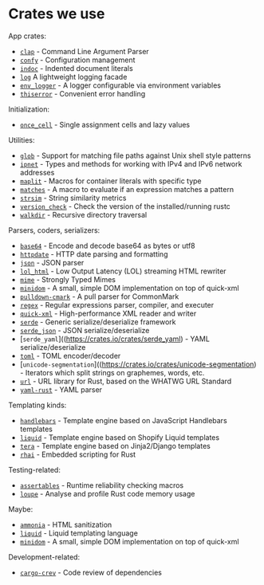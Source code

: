 # Crates we use

App crates:

* [`clap`](https://crates.io/crates/clap) - Command Line Argument Parser
* [`confy`](https://crates.io/crates/confy) - Configuration management
* [`indoc`](https://crates.io/crates/indoc) - Indented document literals
* [`log`](https://crates.io/crates/env_logger) A lightweight logging facade
* [`env_logger`](https://crates.io/crates/env_logger) - A logger configurable via environment variables
* [`thiserror`](https://crates.io/crates/error-chain) - Convenient error handling

Initialization:

* [`once_cell`](https://crates.io/crates/once_cell) - Single assignment cells and lazy values

Utilities:

* [`glob`](https://crates.io/crates/glob) - Support for matching file paths against Unix shell style patterns
* [`ipnet`](https://crates.io/crates/ipnet) - Types and methods for working with IPv4 and IPv6 network addresses
* [`maplit`](https://crates.io/crates/maplit) - Macros for container literals with specific type
* [`matches`](https://crates.io/crates/matches) - A macro to evaluate if an expression matches a pattern
* [`strsim`](https://crates.io/crates/strsim) - String similarity metrics
* [`version_check`](https://crates.io/crates/version_check) - Check the version of the installed/running rustc
* [`walkdir`](https://crates.io/crates/walkdir) - Recursive directory traversal

Parsers, coders, serializers:

* [`base64`](https://crates.io/crates/base64) - Encode and decode base64 as bytes or utf8
* [`httpdate`](https://crates.io/crates/httpdate) - HTTP date parsing and formatting
* [`json`](https://crates.io/crates/json) - JSON parser
* [`lol_html`](https://crates.io/crates/lol_html) - Low Output Latency (LOL) streaming HTML rewriter
* [`mime`](https://crates.io/crates/mime) - Strongly Typed Mimes
* [`minidom`](https://crates.io/crates/minidom) - A small, simple DOM implementation on top of quick-xml
* [`pulldown-cmark`](https://crates.io/crates/pulldown-cmark) - A pull parser for CommonMark
* [`regex`](https://crates.io/crates/regex) - Regular expressions parser, compiler, and executer
* [`quick-xml`](https://crates.io/crates/quick-xml) - High-performance XML reader and writer
* [`serde`](https://crates.io/crates/serde) - Generic serialize/deserialize framework
* [`serde_json`](https://crates.io/crates/serde_json) -  JSON serialize/deserialize
* [`serde_yaml`]((https://crates.io/crates/serde_yaml) - YAML serialize/deserialize
* [`toml`](https://crates.io/crates/toml) - TOML encoder/decoder
* [`unicode-segmentation`]((https://crates.io/crates/unicode-segmentation) - Iterators which split strings on graphemes, words, etc.
* [`url`](https://crates.io/crates/url) - URL library for Rust, based on the WHATWG URL Standard
* [`yaml-rust`](https://crates.io/crates/yaml-rust) - YAML parser

Templating kinds:

* [`handlebars`](https://crates.io/crates/handlebars) - Template engine based on JavaScript Handlebars templates
* [`liquid`](https://crates.io/crates/liquid) - Template engine based on Shopify Liquid templates
* [`tera`](https://crates.io/crates/tera) - Template engine based on Jinja2/Django templates
* [`rhai`](https://crates.io/crates/rhai) - Embedded scripting for Rust

Testing-related:

* [`assertables`](https://crates.io/crates/assertables) - Runtime reliability checking macros
* [`loupe`](https://crates.io/crates/loupe) - Analyse and profile Rust code memory usage

Maybe:

* [`ammonia`](https://crates.io/crates/ammonia) - HTML sanitization
* [`liquid`](https://crates.io/crates/liquid) - Liquid templating language
* [`minidom`](https://crates.io/crates/minidom) - A small, simple DOM implementation on top of quick-xml

Development-related:

* [`cargo-crev`](https://crates.io/crates/cargo-crev) - Code review of dependencies

